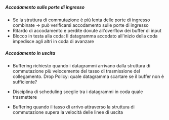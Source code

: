 ##### Accodamento sulle porte di ingresso
- Se la struttura di commutazione è più lenta delle porte di ingresso combinate -> può verificarsi accodamento sulle porte di ingresso
- Ritardo di accodamento e perdite dovute all'overflow dei buffer di input
- Blocco in testa alla coda: Il datagramma accodato all'inizio della coda impedisce agli altri in coda di avanzare


##### Accodamento in uscita
- Buffering richiesto quando i datagrammi arrivano dalla struttura di commutazione più velocemente del tasso di trasmissione del collegamento. Drop Policy: quale datagramma scartare se il buffer non è sufficiente?

- Disciplina di scheduling sceglie tra i datagrammi in coda quale trasmettere

- Buffering quando il tasso di arrivo attraverso la struttura di commutazione supera la velocità delle linee di uscita

